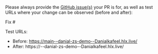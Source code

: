 Please always provide the [GitHub issue(s)](../issues) your PR is for, as well as test URLs where your change can be observed (before and after):

Fix #<gh-issue-id>

Test URLs:
- Before: https://main--danial-zs-demo--Danialkafeel.hlx.live/
- After: https://<branch>--danial-zs-demo--Danialkafeel.hlx.live/
